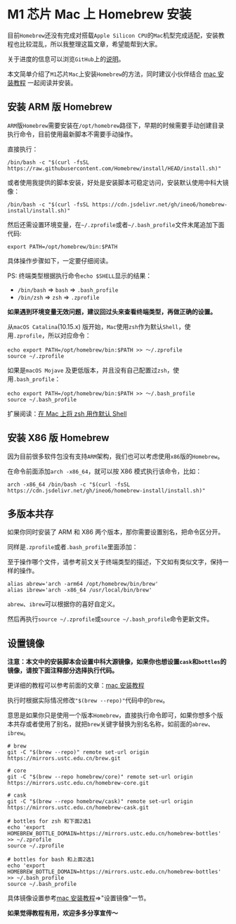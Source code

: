 # M1 芯片 Mac 上 Homebrew 安装

目前`Homebrew`还没有完成对搭载`Apple Silicon CPU`的`Mac`机型完成适配，安装教程也比较混乱，所以我整理这篇文章，希望能帮到大家。

关于进度的信息可以浏览`GitHub`上的[说明](https://github.com/Homebrew/brew/issues/7857)。

本文简单介绍了`M1`芯片`Mac`上安装`Homebrew`的方法，同时建议小伙伴结合 [mac 安装教程](/guide/) 一起阅读并安装。

## 安装 ARM 版 Homebrew

`ARM`版`Homebrew`需要安装在`/opt/homebrew`路径下，早期的时候需要手动创建目录执行命令，目前使用最新脚本不需要手动操作。

直接执行：

```shell
/bin/bash -c "$(curl -fsSL https://raw.githubusercontent.com/Homebrew/install/HEAD/install.sh)"
```

或者使用我提供的脚本安装，好处是安装脚本可稳定访问，安装默认使用中科大镜像：

```shell
/bin/bash -c "$(curl -fsSL https://cdn.jsdelivr.net/gh/ineo6/homebrew-install/install.sh)"
```

然后还需设置环境变量，在`~/.zprofile`或者`~/.bash_profile`文件末尾追加下面代码:

```shell
export PATH=/opt/homebrew/bin:$PATH
```

具体操作步骤如下，一定要仔细阅读。

PS: 终端类型根据执行命令`echo $SHELL`显示的结果：

- `/bin/bash` => `bash` => `.bash_profile`
- `/bin/zsh` => `zsh` => `.zprofile`

**如果遇到环境变量无效问题，建议回过头来查看终端类型，再做正确的设置。**

从`macOS Catalina`(10.15.x) 版开始，`Mac`使用`zsh`作为默认`Shell`，使用`.zprofile`，所以对应命令：

```shell
echo export PATH=/opt/homebrew/bin:$PATH >> ～/.zprofile
source ~/.zprofile
```

如果是`macOS Mojave` 及更低版本，并且没有自己配置过`zsh`，使用`.bash_profile`：

```shell
echo export PATH=/opt/homebrew/bin:$PATH >> ～/.bash_profile
source ~/.bash_profile
```

扩展阅读：[在 Mac 上将 zsh 用作默认 Shell](https://support.apple.com/zh-cn/HT208050)

## 安装 X86 版 Homebrew

因为目前很多软件包没有支持`ARM`架构，我们也可以考虑使用`x86`版的`Homebrew`。

在命令前面添加`arch -x86_64`，就可以按 X86 模式执行该命令，比如：

```shell
arch -x86_64 /bin/bash -c "$(curl -fsSL https://cdn.jsdelivr.net/gh/ineo6/homebrew-install/install.sh)"
```

## 多版本共存

如果你同时安装了 ARM 和 X86 两个版本，那你需要设置别名，把命令区分开。

同样是`.zprofile`或者`.bash_profile`里面添加：

至于操作哪个文件，请参考前文关于终端类型的描述，下文如有类似文字，保持一样的操作。

```shell
alias abrew='arch -arm64 /opt/homebrew/bin/brew'
alias ibrew='arch -x86_64 /usr/local/bin/brew'
```

`abrew`、`ibrew`可以根据你的喜好自定义。

然后再执行`source ~/.zprofile`或`source ~/.bash_profile`命令更新文件。

## 设置镜像

**注意：本文中的安装脚本会设置中科大源镜像，如果你也想设置`cask`和`bottles`的镜像，请按下面注释部分选择执行代码。**

更详细的教程可以参考前面的文章：[mac 安装教程](/guide/start/#part3)

执行时根据实际情况修改`"$(brew --repo)"`代码中的`brew`。

意思是如果你只是使用一个版本`Homebrew`，直接执行命令即可，如果你想多个版本共存或者使用了别名，就把`brew`关键字替换为别名名称，如前面的`abrew`、`ibrew`。

```shell
# brew
git -C "$(brew --repo)" remote set-url origin https://mirrors.ustc.edu.cn/brew.git

# core
git -C "$(brew --repo homebrew/core)" remote set-url origin https://mirrors.ustc.edu.cn/homebrew-core.git

# cask
git -C "$(brew --repo homebrew/cask)" remote set-url origin https://mirrors.ustc.edu.cn/homebrew-cask.git

# bottles for zsh 和下面2选1
echo 'export HOMEBREW_BOTTLE_DOMAIN=https://mirrors.ustc.edu.cn/homebrew-bottles' >> ~/.zprofile
source ~/.zprofile

# bottles for bash 和上面2选1
echo 'export HOMEBREW_BOTTLE_DOMAIN=https://mirrors.ustc.edu.cn/homebrew-bottles' >> ~/.bash_profile
source ~/.bash_profile
```

具体镜像设置参考[mac 安装教程](/guide/start/#part3)=>"设置镜像"一节。

**如果觉得教程有用，欢迎多多分享宣传～**

[mac]:[https://zhuanlan.zhihu.com/p/90508170][github]:[https://github.com/ineo6/homebrew-install]
